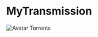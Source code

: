 MyTransmission
=================================

![Avatar Torrents](http://b-alidra.com/MyTransmission.png "MyTransmission")
